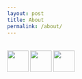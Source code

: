 ```yaml
---
layout: post
title: About
permalink: /about/
---
```


<a href="https://github.com/{{ site.github_username | escape }}"><img src="{{ '/assets/github.png' }}" width="50px" style="margin-top: 20px"></a>
<a href="https://www.linkedin.com/in/{{ site.linkedin_username | escape }}"><img src="{{ '/assets/linkedin.png' }}" width="50px" style="margin-top: 20px"></a>
<a href="https://www.facebook.com/{{ site.facebook_username | escape }}"><img src="{{ '/assets/facebook.png' }}" width="50px" style="margin-top: 20px"></a>
